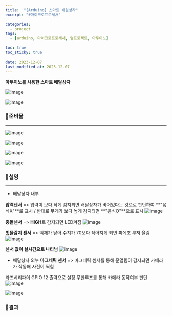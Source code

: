 ```yaml
---
title:  "[Arduino] 스마트 배달상자"
excerpt: "#마이크로프로세서"

categories:
  - project
tags:
  - [arduino, 마이크로프로세서, 텀프로젝트, 아두이노]

toc: true
toc_sticky: true
 
date: 2023-12-07
last_modified_at: 2023-12-07
---
```


**아두이노를 사용한 스마트 배달상자**

![image](https://github.com/rin1004/rin1004.github.io/assets/59803206/764e08bd-72e0-49de-b369-d933d64aafff)

![image](https://github.com/rin1004/rin1004.github.io/assets/59803206/5feddeed-4023-4104-bf19-de16db3d4d8f)
  

### 📜준비물
-----
![image](https://github.com/rin1004/rin1004.github.io/assets/59803206/73ce408f-7fcf-41e3-84d2-791e4b270774)

![image](https://github.com/rin1004/rin1004.github.io/assets/59803206/e8551c19-caf3-4ebe-98ef-abfb3ed778bc)

![image](https://github.com/rin1004/rin1004.github.io/assets/59803206/048ade69-2024-43b6-a99d-a048604155c1)

![image](https://github.com/rin1004/rin1004.github.io/assets/59803206/07d028d2-41ed-46b3-a24c-c8ef852b0488)
<br>
  

### 📜설명
-----
* 배달상자 내부

**압력센서** => 압력이 보다 작게 감지되면 배달상자가 비어있다는 것으로 판단하여 **"음식X"**로 표시 / 반대로 무게가 보다 높게 감지되면 **"음식O"**으로 표시
![image](https://github.com/rin1004/rin1004.github.io/assets/59803206/af25a594-02f8-4486-8fa7-4d76f20ea44b)

**충돌센서** => **HIGH**로 감지되면 LED켜짐
![image](https://github.com/rin1004/rin1004.github.io/assets/59803206/3d9268a0-929e-428c-a2ee-8e18fbefc240)

**빗물감지 센서** => 액체가 닿아 수치가 70보다 작아지게 되면 피에조 부저 울림
![image](https://github.com/rin1004/rin1004.github.io/assets/59803206/19833c8e-616c-4d97-a38b-3ab12a271db2)

**센서 값이 실시간으로 나타남**
![image](https://github.com/rin1004/rin1004.github.io/assets/59803206/2b7f581f-aed0-4cf5-b099-464def8616fe)


* 배달상자 외부
**마그네틱 센서** => 마그네틱 센서를 통해 문열림이 감지되면 카메라가 작동해 사진이 찍힘

라즈베리파이 GPIO 12 출력으로 설정
무한루프를 통해 카메라 동작여부 판단
![image](https://github.com/rin1004/rin1004.github.io/assets/59803206/beb338e6-fb95-4d9d-9627-43377994c631)

![image](https://github.com/rin1004/rin1004.github.io/assets/59803206/00f65cca-6fad-4dbe-b150-14dbccf1d1b9)


### 📜결과
